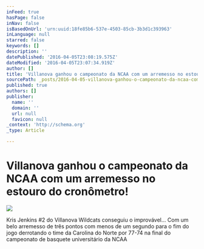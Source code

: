 ```yaml
---
inFeed: true
hasPage: false
inNav: false
isBasedOnUrl: 'urn:uuid:18fe85b6-537e-4503-85cb-3b3d1c393963'
inLanguage: null
starred: false
keywords: []
description: ''
datePublished: '2016-04-05T23:08:19.575Z'
dateModified: '2016-04-05T23:07:34.919Z'
author: []
title: 'Villanova ganhou o campeonato da NCAA com um arremesso no estouro do cronômetro!'
sourcePath: _posts/2016-04-05-villanova-ganhou-o-campeonato-da-ncaa-com-um-arremesso-no-es.md
published: true
authors: []
publisher:
  name: ''
  domain: ''
  url: null
  favicon: null
_context: 'http://schema.org'
_type: Article

---
```

# Villanova ganhou o campeonato da NCAA com um arremesso no estouro do cronômetro!
![](https://the-grid-user-content.s3-us-west-2.amazonaws.com/2bb373b7-def7-4f70-9c11-e487f257251d.png)

Kris Jenkins \#2 do Villanova Wildcats conseguiu o improvável... Com um belo arremesso de três pontos com menos de um segundo para o fim do jogo derrotando o time da Carolina do Norte por 77-74 na final do campeonato de basquete universitário da NCAA